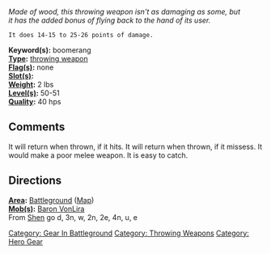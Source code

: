 *Made of wood, this throwing weapon isn't as damaging as some, but*  
*it has the added bonus of flying back to the hand of its user.*

`It does 14-15 to 25-26 points of damage.`

**Keyword(s):** boomerang  
**[Type](:Category:_Object_Types "wikilink"):** [throwing
weapon](:Category:_Throwing_Weapons "wikilink")  
**[Flag(s)](:Category:_Object_Flags "wikilink"):** none  
**[Slot(s)](Object_Slots "wikilink"):** <wielded>  
**[Weight](Object_Weight "wikilink"):** 2 lbs  
**[Level(s)](Object_Level "wikilink"):** 50-51  
**[Quality](Object_Quality "wikilink"):** 40 hps  

## Comments

It will return when thrown, if it hits. It will return when thrown, if
it missess. It would make a poor melee weapon. It is easy to catch.

## Directions

**[Area](:Category:_Areas "wikilink"):**
[Battleground](:Category:_Battleground "wikilink")
([Map](Battleground_Map "wikilink"))  
**[Mob(s)](:Category:_Mobs "wikilink"):** [Baron
VonLira](Baron_VonLira "wikilink")  
From [Shen](Shen "wikilink") go d, 3n, w, 2n, 2e, 4n, u, e

[Category: Gear In
Battleground](Category:_Gear_In_Battleground "wikilink") [Category:
Throwing Weapons](Category:_Throwing_Weapons "wikilink") [Category: Hero
Gear](Category:_Hero_Gear "wikilink")
